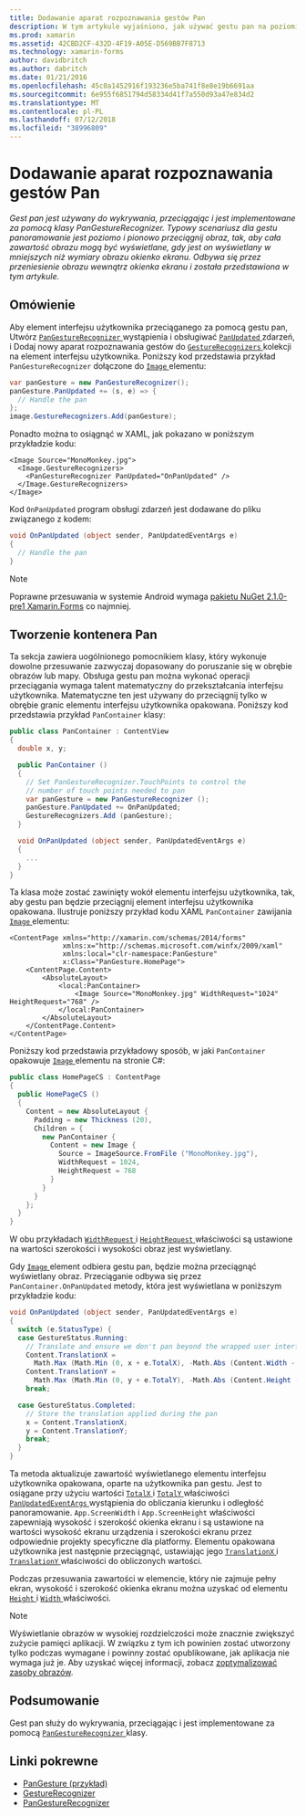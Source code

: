 ```yaml
---
title: Dodawanie aparat rozpoznawania gestów Pan
description: W tym artykule wyjaśniono, jak używać gestu pan na poziomie i pionie przeciągnij obrazu, tak, aby cała zawartość obrazu mogą być wyświetlane, gdy jest on wyświetlany w mniejszych niż wymiary obrazu okienko ekranu.
ms.prod: xamarin
ms.assetid: 42CBD2CF-432D-4F19-A05E-D569BB7F8713
ms.technology: xamarin-forms
author: davidbritch
ms.author: dabritch
ms.date: 01/21/2016
ms.openlocfilehash: 45c0a1452916f193236e5ba741f8e8e19b6691aa
ms.sourcegitcommit: 6e955f6851794d58334d41f7a550d93a47e834d2
ms.translationtype: MT
ms.contentlocale: pl-PL
ms.lasthandoff: 07/12/2018
ms.locfileid: "38996809"
---
```

# <a name="adding-a-pan-gesture-recognizer"></a>Dodawanie aparat rozpoznawania gestów Pan

_Gest pan jest używany do wykrywania, przeciągając i jest implementowane za pomocą klasy PanGestureRecognizer. Typowy scenariusz dla gestu panoramowanie jest poziomo i pionowo przeciągnij obraz, tak, aby cała zawartość obrazu mogą być wyświetlane, gdy jest on wyświetlany w mniejszych niż wymiary obrazu okienko ekranu. Odbywa się przez przeniesienie obrazu wewnątrz okienka ekranu i została przedstawiona w tym artykule._

## <a name="overview"></a>Omówienie

Aby element interfejsu użytkownika przeciąganego za pomocą gestu pan, Utwórz [ `PanGestureRecognizer` ](xref:Xamarin.Forms.PanGestureRecognizer) wystąpienia i obsługiwać [ `PanUpdated` ](xref:Xamarin.Forms.PanGestureRecognizer.PanUpdated) zdarzeń, i Dodaj nowy aparat rozpoznawania gestów do [ `GestureRecognizers` ](xref:Xamarin.Forms.View.GestureRecognizers) kolekcji na element interfejsu użytkownika. Poniższy kod przedstawia przykład `PanGestureRecognizer` dołączone do [ `Image` ](xref:Xamarin.Forms.Image) elementu:

```csharp
var panGesture = new PanGestureRecognizer();
panGesture.PanUpdated += (s, e) => {
  // Handle the pan
};
image.GestureRecognizers.Add(panGesture);
```

Ponadto można to osiągnąć w XAML, jak pokazano w poniższym przykładzie kodu:

```xaml
<Image Source="MonoMonkey.jpg">
  <Image.GestureRecognizers>
    <PanGestureRecognizer PanUpdated="OnPanUpdated" />
  </Image.GestureRecognizers>
</Image>
```

Kod `OnPanUpdated` program obsługi zdarzeń jest dodawane do pliku związanego z kodem:

```csharp
void OnPanUpdated (object sender, PanUpdatedEventArgs e)
{
  // Handle the pan
}
```

> [!NOTE]
> Poprawne przesuwania w systemie Android wymaga [pakietu NuGet 2.1.0-pre1 Xamarin.Forms](https://www.nuget.org/packages/Xamarin.Forms/2.1.0.6501-pre1) co najmniej.

## <a name="creating-a-pan-container"></a>Tworzenie kontenera Pan

Ta sekcja zawiera uogólnionego pomocnikiem klasy, który wykonuje dowolne przesuwanie zazwyczaj dopasowany do poruszanie się w obrębie obrazów lub mapy. Obsługa gestu pan można wykonać operacji przeciągania wymaga talent matematyczny do przekształcania interfejsu użytkownika. Matematyczne ten jest używany do przeciągnij tylko w obrębie granic elementu interfejsu użytkownika opakowana. Poniższy kod przedstawia przykład `PanContainer` klasy:

```csharp
public class PanContainer : ContentView
{
  double x, y;

  public PanContainer ()
  {
    // Set PanGestureRecognizer.TouchPoints to control the
    // number of touch points needed to pan
    var panGesture = new PanGestureRecognizer ();
    panGesture.PanUpdated += OnPanUpdated;
    GestureRecognizers.Add (panGesture);
  }

  void OnPanUpdated (object sender, PanUpdatedEventArgs e)
  {
    ...
  }
}
```

Ta klasa może zostać zawinięty wokół elementu interfejsu użytkownika, tak, aby gestu pan będzie przeciągnij element interfejsu użytkownika opakowana. Ilustruje poniższy przykład kodu XAML `PanContainer` zawijania [ `Image` ](xref:Xamarin.Forms.Image) elementu:

```xaml
<ContentPage xmlns="http://xamarin.com/schemas/2014/forms"
             xmlns:x="http://schemas.microsoft.com/winfx/2009/xaml"
             xmlns:local="clr-namespace:PanGesture"
             x:Class="PanGesture.HomePage">
    <ContentPage.Content>
        <AbsoluteLayout>
            <local:PanContainer>
                <Image Source="MonoMonkey.jpg" WidthRequest="1024" HeightRequest="768" />
            </local:PanContainer>
        </AbsoluteLayout>
    </ContentPage.Content>
</ContentPage>
```

Poniższy kod przedstawia przykładowy sposób, w jaki `PanContainer` opakowuje [ `Image` ](xref:Xamarin.Forms.Image) elementu na stronie C#:

```csharp
public class HomePageCS : ContentPage
{
  public HomePageCS ()
  {
    Content = new AbsoluteLayout {
      Padding = new Thickness (20),
      Children = {
        new PanContainer {
          Content = new Image {
            Source = ImageSource.FromFile ("MonoMonkey.jpg"),
            WidthRequest = 1024,
            HeightRequest = 768
          }
        }
      }
    };
  }
}
```

W obu przykładach [ `WidthRequest` ](xref:Xamarin.Forms.VisualElement.WidthRequest) i [ `HeightRequest` ](xref:Xamarin.Forms.VisualElement.HeightRequest) właściwości są ustawione na wartości szerokości i wysokości obraz jest wyświetlany.

Gdy [ `Image` ](xref:Xamarin.Forms.Image) element odbiera gestu pan, będzie można przeciągnąć wyświetlany obraz. Przeciąganie odbywa się przez `PanContainer.OnPanUpdated` metody, która jest wyświetlana w poniższym przykładzie kodu:

```csharp
void OnPanUpdated (object sender, PanUpdatedEventArgs e)
{
  switch (e.StatusType) {
  case GestureStatus.Running:
    // Translate and ensure we don't pan beyond the wrapped user interface element bounds.
    Content.TranslationX =
      Math.Max (Math.Min (0, x + e.TotalX), -Math.Abs (Content.Width - App.ScreenWidth));
    Content.TranslationY =
      Math.Max (Math.Min (0, y + e.TotalY), -Math.Abs (Content.Height - App.ScreenHeight));
    break;

  case GestureStatus.Completed:
    // Store the translation applied during the pan
    x = Content.TranslationX;
    y = Content.TranslationY;
    break;
  }
}
```

Ta metoda aktualizuje zawartość wyświetlanego elementu interfejsu użytkownika opakowana, oparte na użytkownika pan gestu. Jest to osiągane przy użyciu wartości [ `TotalX` ](xref:Xamarin.Forms.PanUpdatedEventArgs.TotalX) i [ `TotalY` ](xref:Xamarin.Forms.PanUpdatedEventArgs.TotalY) właściwości [ `PanUpdatedEventArgs` ](xref:Xamarin.Forms.PanUpdatedEventArgs) wystąpienia do obliczania kierunku i odległość panoramowanie. `App.ScreenWidth` i `App.ScreenHeight` właściwości zapewniają wysokość i szerokość okienka ekranu i są ustawione na wartości wysokość ekranu urządzenia i szerokości ekranu przez odpowiednie projekty specyficzne dla platformy. Elementu opakowana użytkownika jest następnie przeciągnąć, ustawiając jego [ `TranslationX` ](xref:Xamarin.Forms.VisualElement.TranslationX) i [ `TranslationY` ](xref:Xamarin.Forms.VisualElement.TranslationY) właściwości do obliczonych wartości.

Podczas przesuwania zawartości w elemencie, który nie zajmuje pełny ekran, wysokość i szerokość okienka ekranu można uzyskać od elementu [ `Height` ](xref:Xamarin.Forms.VisualElement.Height) i [ `Width` ](xref:Xamarin.Forms.VisualElement.Width) właściwości.

> [!NOTE]
> Wyświetlanie obrazów w wysokiej rozdzielczości może znacznie zwiększyć zużycie pamięci aplikacji. W związku z tym ich powinien zostać utworzony tylko podczas wymagane i powinny zostać opublikowane, jak aplikacja nie wymaga już je. Aby uzyskać więcej informacji, zobacz [zoptymalizować zasoby obrazów](~/xamarin-forms/deploy-test/performance.md#optimizeimages).

## <a name="summary"></a>Podsumowanie

Gest pan służy do wykrywania, przeciągając i jest implementowane za pomocą [ `PanGestureRecognizer` ](xref:Xamarin.Forms.PanGestureRecognizer) klasy.



## <a name="related-links"></a>Linki pokrewne

- [PanGesture (przykład)](https://developer.xamarin.com/samples/xamarin-forms/WorkingWithGestures/PanGesture/)
- [GestureRecognizer](xref:Xamarin.Forms.GestureRecognizer)
- [PanGestureRecognizer](xref:Xamarin.Forms.PanGestureRecognizer)

